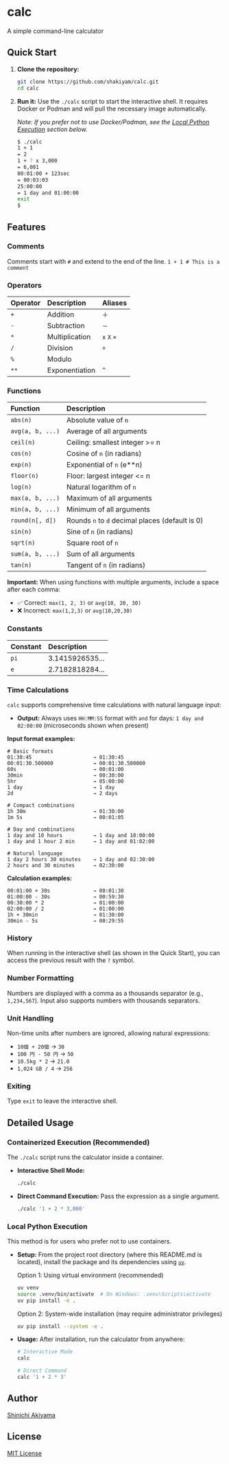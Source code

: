 # calc

A simple command-line calculator

## Quick Start

1. **Clone the repository:**

    ```bash
    git clone https://github.com/shakiyam/calc.git
    cd calc
    ```

2. **Run it:** Use the `./calc` script to start the interactive shell. It requires Docker or Podman and will pull the necessary image automatically.

   *Note: If you prefer not to use Docker/Podman, see the [Local Python Execution](#local-python-execution) section below.*

    ```bash
    $ ./calc
    1 + 1
    = 2
    1 + ? x 3,000
    = 6,001
    00:01:00 + 123sec
    = 00:03:03
    25:00:00
    = 1 day and 01:00:00
    exit
    $
    ```

## Features

### Comments

Comments start with `#` and extend to the end of the line.
`1 + 1 # This is a comment`

### Operators

| Operator | Description    | Aliases      |
| :------- | :------------- | :----------- |
| `+`      | Addition       | `＋`         |
| `-`      | Subtraction    | `－`         |
| `*`      | Multiplication | `x` `X` `×` |
| `/`      | Division       | `÷`         |
| `%`      | Modulo         |              |
| `**`     | Exponentiation | `^`          |

### Functions

| Function        | Description                                     |
| :-------------- | :---------------------------------------------- |
| `abs(n)`        | Absolute value of `n`                           |
| `avg(a, b, ...)`| Average of all arguments                        |
| `ceil(n)`       | Ceiling: smallest integer >= n                  |
| `cos(n)`        | Cosine of `n` (in radians)                      |
| `exp(n)`        | Exponential of `n` (e**n)                       |
| `floor(n)`      | Floor: largest integer <= n                     |
| `log(n)`        | Natural logarithm of `n`                        |
| `max(a, b, ...)`| Maximum of all arguments                        |
| `min(a, b, ...)`| Minimum of all arguments                        |
| `round(n[, d])` | Rounds `n` to `d` decimal places (default is 0) |
| `sin(n)`        | Sine of `n` (in radians)                        |
| `sqrt(n)`       | Square root of `n`                              |
| `sum(a, b, ...)`| Sum of all arguments                            |
| `tan(n)`        | Tangent of `n` (in radians)                     |

**Important:** When using functions with multiple arguments, include a space after each comma:

- ✅ Correct: `max(1, 2, 3)` or `avg(10, 20, 30)`
- ❌ Incorrect: `max(1,2,3)` or `avg(10,20,30)`

### Constants

| Constant | Description      |
| :------- | :--------------- |
| `pi`     | 3.1415926535...  |
| `e`      | 2.7182818284...  |

### Time Calculations

`calc` supports comprehensive time calculations with natural language input:

- **Output:** Always uses `HH:MM:SS` format with `and` for days: `1 day and 02:00:00` (microseconds shown when present)

**Input format examples:**

```text
# Basic formats
01:30:45                    → 01:30:45
00:01:30.500000             → 00:01:30.500000
60s                         → 00:01:00
30min                       → 00:30:00
5hr                         → 05:00:00
1 day                       → 1 day
2d                          → 2 days

# Compact combinations
1h 30m                      → 01:30:00
1m 5s                       → 00:01:05

# Day and combinations
1 day and 10 hours          → 1 day and 10:00:00
1 day and 1 hour 2 min      → 1 day and 01:02:00

# Natural language
1 day 2 hours 30 minutes    → 1 day and 02:30:00
2 hours and 30 minutes      → 02:30:00
```

**Calculation examples:**

```text
00:01:00 + 30s              → 00:01:30
01:00:00 - 30s              → 00:59:30
00:30:00 * 2                → 01:00:00
02:00:00 / 2                → 01:00:00
1h + 30min                  → 01:30:00
30min - 5s                  → 00:29:55
```

### History

When running in the interactive shell (as shown in the Quick Start), you can access the previous result with the `?` symbol.

### Number Formatting

Numbers are displayed with a comma as a thousands separator (e.g., `1,234,567`). Input also supports numbers with thousands separators.

### Unit Handling

Non-time units after numbers are ignored, allowing natural expressions:

- `10個 + 20個` → `30`
- `100 円 - 50 円` → `50`
- `10.5kg * 2` → `21.0`
- `1,024 GB / 4` → `256`

### Exiting

Type `exit` to leave the interactive shell.

## Detailed Usage

### Containerized Execution (Recommended)

The `./calc` script runs the calculator inside a container.

- **Interactive Shell Mode:**

  ```bash
  ./calc
  ```

- **Direct Command Execution:** Pass the expression as a single argument.

  ```bash
  ./calc '1 + 2 * 3,000'
  ```

### Local Python Execution

This method is for users who prefer not to use containers.

- **Setup:** From the project root directory (where this README.md is located), install the package and its dependencies using [`uv`](https://docs.astral.sh/uv/).

  Option 1: Using virtual environment (recommended)

  ```bash
  uv venv
  source .venv/bin/activate  # On Windows: .venv\Scripts\activate
  uv pip install -e .
  ```

  Option 2: System-wide installation (may require administrator privileges)

  ```bash
  uv pip install --system -e .
  ```

- **Usage:** After installation, run the calculator from anywhere:

  ```bash
  # Interactive Mode
  calc
  
  # Direct Command
  calc '1 + 2 * 3'
  ```

## Author

[Shinichi Akiyama](https://github.com/shakiyam)

## License

[MIT License](https://opensource.org/licenses/MIT)
